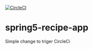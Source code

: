 [![CircleCI](https://circleci.com/gh/tomskr/spring5-recipe-app/tree/master.svg?style=svg)](https://circleci.com/gh/tomskr/spring5-recipe-app/tree/master)

# spring5-recipe-app
Simple change to triger CircleCi

